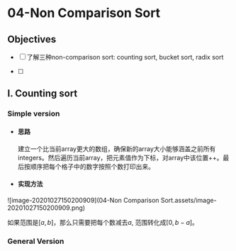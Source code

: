 # 04-Non Comparison Sort

## Objectives

- [ ] 了解三种non-comparison sort: counting sort, bucket sort, radix sort

- [ ] 



## I. Counting sort

### Simple version

- #### 思路

  ​			建立一个比当前array更大的数组，确保新的array大小能够涵盖之前所有integers。然后遍历当前array，把元素值作为下标，对array中该位置++。最后按顺序把每个格子中的数字按照个数打印出来。

- #### 实现方法

![image-20201027150200909](04-Non Comparison Sort.assets/image-20201027150200909.png)

如果范围是$[a,b]$，那么只需要把每个数减去$a$, 范围转化成$[0, b-a]$。



### General Version

